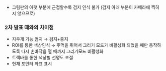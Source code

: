 - 그림판의 아랫 부분에 근접할수록 검지 인식 불가 (검지 아래 부분이 카메라에 찍히지 않으므로)

### 2차 발표 때와의 차이점
- 지우개 기능 엄지 → 검지+중지
- ROI를 통한 색상인식 → 주먹을 쥐어서 그리기 모드가 비활성화 되었을 때만 동작하도록
  다시 손바닥을 펼 때까지 그리기모드 비활성화
- 트랙바를 통한 색상별 선명도 조절
- 현재 포인터 좌표 표시
